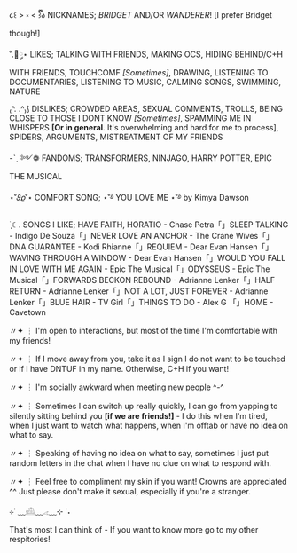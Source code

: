 ૮꒰ > ༝ < ྀི꒱ა NICKNAMES; *BRIDGET* AND/OR *WANDERER*! [I prefer Bridget though!]

˚.🎀༘⋆ LIKES; TALKING WITH FRIENDS, MAKING OCS, HIDING BEHIND/C+H WITH FRIENDS, TOUCHCOMF *[Sometimes]*, DRAWING, LISTENING TO DOCUMENTARIES, LISTENING TO MUSIC, CALMING SONGS, SWIMMING, NATURE

₍^. .^₎⟆ DISLIKES; CROWDED AREAS, SEXUAL COMMENTS, TROLLS, BEING CLOSE TO THOSE I DONT KNOW *[Sometimes]*, SPAMMING ME IN WHISPERS **[Or in general**. It's overwhelming and hard for me to process], SPIDERS, ARGUMENTS, MISTREATMENT OF MY FRIENDS

-ˋˏ ༻❁ FANDOMS; TRANSFORMERS, NINJAGO, HARRY POTTER, EPIC THE MUSICAL

⋆˚𝜗𝜚˚⋆ COMFORT SONG; ⋆˚࿔ YOU LOVE ME ⋆˚࿔ by Kimya Dawson

࣪ ִֶָ☾. SONGS I LIKE; HAVE FAITH, HORATIO - Chase Petra「」SLEEP TALKING - Indigo De Souza「」NEVER LOVE AN ANCHOR - The Crane Wives「」DNA GUARANTEE - Kodi Rhianne「」REQUIEM - Dear Evan Hansen「」WAVING THROUGH A WINDOW - Dear Evan Hansen「」WOULD YOU FALL IN LOVE WITH ME AGAIN - Epic The Musical「」ODYSSEUS - Epic The Musical「」FORWARDS BECKON REBOUND - Adrianne Lenker「」HALF RETURN - Adrianne Lenker「」NOT A LOT, JUST FOREVER - Adrianne Lenker「」BLUE HAIR - TV Girl「」THINGS TO DO - Alex G 「」HOME - Cavetown

〃✦ ┆ I'm open to interactions, but most of the time I'm comfortable with my friends!

〃✦ ┆ If I move away from you, take it as I sign I do not want to be touched or if I have DNTUF in my name. Otherwise, C+H if you want!

〃✦ ┆ I'm socially awkward when meeting new people ^-^

〃✦ ┆ Sometimes I can switch up really quickly, I can go from yapping to silently sitting behind you **[if we are friends!]** - I do this when I'm tired, when I just want to watch what happens, when I'm offtab or have no idea on what to say.

〃✦ ┆ Speaking of having no idea on what to say, sometimes I just put random letters in the chat when I have no clue on what to respond with. 

〃✦ ┆ Feel free to compliment my skin if you want! Crowns are appreciated ^^ Just please don't make it sexual, especially if you're a stranger.

⊹ ࣪ ﹏𓊝﹏𓂁﹏⊹ ࣪ ˖

That's most I can think of - If you want to know more go to my other respitories!
